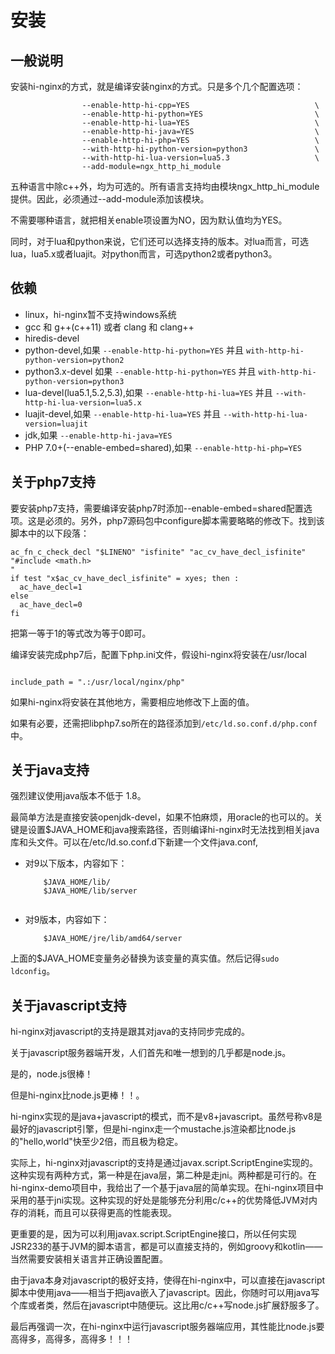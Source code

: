 # 安装

## 一般说明
安装hi-nginx的方式，就是编译安装nginx的方式。只是多个几个配置选项：
```
                --enable-http-hi-cpp=YES                            \
                --enable-http-hi-python=YES                         \
                --enable-http-hi-lua=YES                            \
                --enable-http-hi-java=YES                           \
                --enable-http-hi-php=YES                            \
                --with-http-hi-python-version=python3               \
                --with-http-hi-lua-version=lua5.3                   \
                --add-module=ngx_http_hi_module                     

```
五种语言中除c++外，均为可选的。所有语言支持均由模块ngx_http_hi_module提供。因此，必须通过--add-module添加该模块。

不需要哪种语言，就把相关enable项设置为NO，因为默认值均为YES。

同时，对于lua和python来说，它们还可以选择支持的版本。对lua而言，可选lua，lua5.x或者luajit。对python而言，可选python2或者python3。

## 依赖
- linux，hi-nginx暂不支持windows系统
- gcc 和 g++(c++11) 或者 clang 和 clang++
- hiredis-devel
- python-devel,如果 `--enable-http-hi-python=YES` 并且 `with-http-hi-python-version=python2`
- python3.x-devel 如果 `--enable-http-hi-python=YES` 并且 `with-http-hi-python-version=python3`
- lua-devel(lua5.1,5.2,5.3),如果 `--enable-http-hi-lua=YES`  并且 `--with-http-hi-lua-version=lua5.x`
- luajit-devel,如果 `--enable-http-hi-lua=YES` 并且 `--with-http-hi-lua-version=luajit`
- jdk,如果 `--enable-http-hi-java=YES`
- PHP 7.0+(--enable-embed=shared),如果 `--enable-http-hi-php=YES`

## 关于php7支持
要安装php7支持，需要编译安装php7时添加--enable-embed=shared配置选项。这是必须的。另外，php7源码包中configure脚本需要略略的修改下。找到该脚本中的以下段落：
```
ac_fn_c_check_decl "$LINENO" "isfinite" "ac_cv_have_decl_isfinite" "#include <math.h>
"
if test "x$ac_cv_have_decl_isfinite" = xyes; then :
  ac_have_decl=1
else
  ac_have_decl=0
fi

```

把第一等于1的等式改为等于0即可。

编译安装完成php7后，配置下php.ini文件，假设hi-nginx将安装在/usr/local
```

include_path = ".:/usr/local/nginx/php"

```
如果hi-nginx将安装在其他地方，需要相应地修改下上面的值。

如果有必要，还需把libphp7.so所在的路径添加到`/etc/ld.so.conf.d/php.conf`中。

## 关于java支持

强烈建议使用java版本不低于 1.8。

最简单方法是直接安装openjdk-devel，如果不怕麻烦，用oracle的也可以的。关键是设置$JAVA_HOME和java搜索路径，否则编译hi-nginx时无法找到相关java库和头文件。可以在/etc/ld.so.conf.d下新建一个文件java.conf,

- 对9以下版本，内容如下：
    ```
        $JAVA_HOME/lib/
        $JAVA_HOME/lib/server
        
    ```
- 对9版本，内容如下：
    ```
        $JAVA_HOME/jre/lib/amd64/server
    ```
上面的$JAVA_HOME变量务必替换为该变量的真实值。然后记得`sudo ldconfig`。

## 关于javascript支持

hi-nginx对javascript的支持是跟其对java的支持同步完成的。

关于javascript服务器端开发，人们首先和唯一想到的几乎都是node.js。

是的，node.js很棒！

但是hi-nginx比node.js更棒！！。

hi-nginx实现的是java+javascript的模式，而不是v8+javascript。虽然号称v8是最好的javascript引擎，但是hi-nginx走一个mustache.js渲染都比node.js的"hello,world"快至少2倍，而且极为稳定。

实际上，hi-nginx对javascript的支持是通过javax.script.ScriptEngine实现的。这种实现有两种方式，第一种是在java层，第二种是走jni。两种都是可行的。在hi-nginx-demo项目中，我给出了一个基于java层的简单实现。在hi-nginx项目中采用的基于jni实现。这种实现的好处是能够充分利用c/c++的优势降低JVM对内存的消耗，而且可以获得更高的性能表现。

更重要的是，因为可以利用javax.script.ScriptEngine接口，所以任何实现JSR233的基于JVM的脚本语言，都是可以直接支持的，例如groovy和kotlin——当然需要安装相关语言并正确设置配置。

由于java本身对javascript的极好支持，使得在hi-nginx中，可以直接在javascript脚本中使用java——相当于把java嵌入了javascript。因此，你随时可以用java写个库或者类，然后在javascript中随便玩。这比用c/c++写node.js扩展舒服多了。

最后再强调一次，在hi-nginx中运行javascript服务器端应用，其性能比node.js要高得多，高得多，高得多！！！


